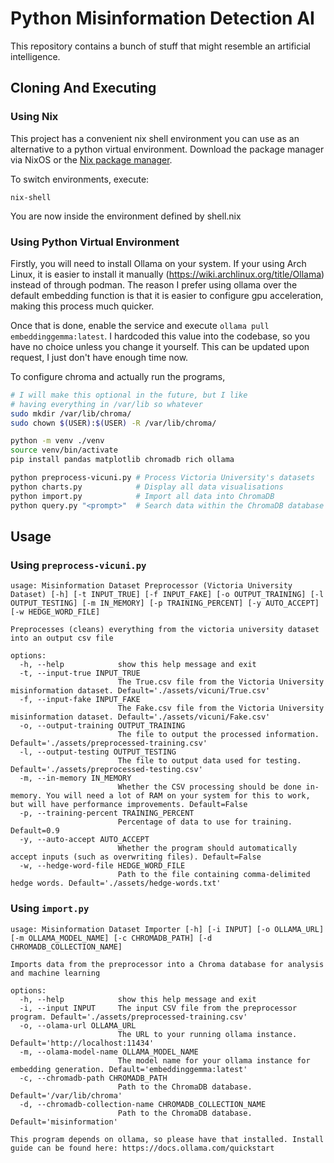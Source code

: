 # Python Misinformation Detection AI

This repository contains a bunch of stuff that might resemble an artificial intelligence. 

## Cloning And Executing

### Using Nix

This project has a convenient nix shell environment you can use as an alternative to a python virtual environment. Download the package manager via NixOS or the [Nix package manager](https://nixos.org/download/). 

To switch environments, execute:

```
nix-shell
```

You are now inside the environment defined by shell.nix

### Using Python Virtual Environment

Firstly, you will need to install Ollama on your system. If your using Arch Linux, it is easier to install it manually (https://wiki.archlinux.org/title/Ollama) instead of through podman. The reason I prefer using ollama over the default embedding function is that it is easier to configure gpu acceleration, making this process much quicker.

Once that is done, enable the service and execute `ollama pull embeddinggemma:latest`. I hardcoded this value into the codebase, so you have no choice unless you change it yourself. This can be updated upon request, I just don't have enough time now.

To configure chroma and actually run the programs,

```sh
# I will make this optional in the future, but I like
# having everything in /var/lib so whatever
sudo mkdir /var/lib/chroma/
sudo chown $(USER):$(USER) -R /var/lib/chroma/

python -m venv ./venv
source venv/bin/activate
pip install pandas matplotlib chromadb rich ollama

python preprocess-vicuni.py # Process Victoria University's datasets
python charts.py            # Display all data visualisations 
python import.py            # Import all data into ChromaDB
python query.py "<prompt>"  # Search data within the ChromaDB database
```

## Usage 

### Using `preprocess-vicuni.py`

```
usage: Misinformation Dataset Preprocessor (Victoria University Dataset) [-h] [-t INPUT_TRUE] [-f INPUT_FAKE] [-o OUTPUT_TRAINING] [-l OUTPUT_TESTING] [-m IN_MEMORY] [-p TRAINING_PERCENT] [-y AUTO_ACCEPT] [-w HEDGE_WORD_FILE]

Preprocesses (cleans) everything from the victoria university dataset into an output csv file

options:
  -h, --help            show this help message and exit
  -t, --input-true INPUT_TRUE
                        The True.csv file from the Victoria University misinformation dataset. Default='./assets/vicuni/True.csv'
  -f, --input-fake INPUT_FAKE
                        The Fake.csv file from the Victoria University misinformation dataset. Default='./assets/vicuni/Fake.csv'
  -o, --output-training OUTPUT_TRAINING
                        The file to output the processed information. Default='./assets/preprocessed-training.csv'
  -l, --output-testing OUTPUT_TESTING
                        The file to output data used for testing. Default='./assets/preprocessed-testing.csv'
  -m, --in-memory IN_MEMORY
                        Whether the CSV processing should be done in-memory. You will need a lot of RAM on your system for this to work, but will have performance improvements. Default=False
  -p, --training-percent TRAINING_PERCENT
                        Percentage of data to use for training. Default=0.9
  -y, --auto-accept AUTO_ACCEPT
                        Whether the program should automatically accept inputs (such as overwriting files). Default=False
  -w, --hedge-word-file HEDGE_WORD_FILE
                        Path to the file containing comma-delimited hedge words. Default='./assets/hedge-words.txt'
```

### Using `import.py`

```
usage: Misinformation Dataset Importer [-h] [-i INPUT] [-o OLLAMA_URL] [-m OLLAMA_MODEL_NAME] [-c CHROMADB_PATH] [-d CHROMADB_COLLECTION_NAME]

Imports data from the preprocessor into a Chroma database for analysis and machine learning

options:
  -h, --help            show this help message and exit
  -i, --input INPUT     The input CSV file from the preprocessor program. Default='./assets/preprocessed-training.csv'
  -o, --olama-url OLLAMA_URL
                        The URL to your running ollama instance. Default='http://localhost:11434'
  -m, --olama-model-name OLLAMA_MODEL_NAME
                        The model name for your ollama instance for embedding generation. Default='embeddinggemma:latest'
  -c, --chromadb-path CHROMADB_PATH
                        Path to the ChromaDB database. Default='/var/lib/chroma'
  -d, --chromadb-collection-name CHROMADB_COLLECTION_NAME
                        Path to the ChromaDB database. Default='misinformation'

This program depends on ollama, so please have that installed. Install guide can be found here: https://docs.ollama.com/quickstart
```
